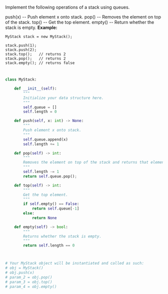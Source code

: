 Implement the following operations of a stack using queues.

push(x) -- Push element x onto stack.
pop() -- Removes the element on top of the stack.
top() -- Get the top element.
empty() -- Return whether the stack is empty.
**Example:**
```
MyStack stack = new MyStack();

stack.push(1);
stack.push(2);  
stack.top();   // returns 2
stack.pop();   // returns 2
stack.empty(); // returns false
```
#

```python
class MyStack:

    def __init__(self):
        """
        Initialize your data structure here.
        """
        self.queue = []
        self.length = 0

    def push(self, x: int) -> None:
        """
        Push element x onto stack.
        """
        self.queue.append(x)
        self.length += 1

    def pop(self) -> int:
        """
        Removes the element on top of the stack and returns that element.
        """
        self.length -= 1
        return self.queue.pop();

    def top(self) -> int:
        """
        Get the top element.
        """
        if self.empty() == False:
            return self.queue[-1]
        else:
            return None

    def empty(self) -> bool:
        """
        Returns whether the stack is empty.
        """
        return self.length == 0



# Your MyStack object will be instantiated and called as such:
# obj = MyStack()
# obj.push(x)
# param_2 = obj.pop()
# param_3 = obj.top()
# param_4 = obj.empty()
```